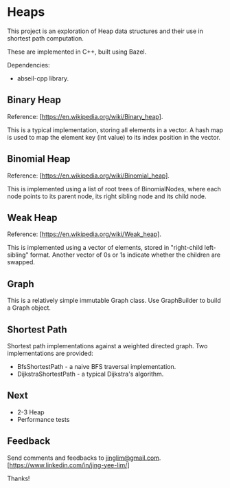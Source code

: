 # Heaps
This project is an exploration of Heap data structures and their use in shortest path computation.

These are implemented in C++, built using Bazel.

Dependencies:
* abseil-cpp library.

## Binary Heap
Reference: [https://en.wikipedia.org/wiki/Binary_heap].

This is a typical implementation, storing all elements in a vector. A hash map is used to map the element key (int value) to its index position in the vector.

## Binomial Heap
Reference: [https://en.wikipedia.org/wiki/Binomial_heap].

This is implemented using a list of root trees of BinomialNodes, where each node points to its parent node, its right sibling node and its child node.

## Weak Heap
Reference: [https://en.wikipedia.org/wiki/Weak_heap].

This is implemented using a vector of elements, stored in "right-child left-sibling" format. Another vector of 0s or 1s indicate whether the children are swapped.

## Graph
This is a relatively simple immutable Graph class. Use GraphBuilder to build a Graph object.

## Shortest Path
Shortest path implementations against a weighted directed graph.
Two implementations are provided:
* BfsShortestPath - a naive BFS traversal implementation.
* DijkstraShortestPath - a typical Dijkstra's algorithm.

## Next
* 2-3 Heap
* Performance tests

## Feedback
Send comments and feedbacks to jinglim@gmail.com.
[https://www.linkedin.com/in/jing-yee-lim/]

Thanks!
